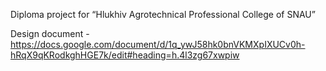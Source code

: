 Diploma project for “Hlukhiv Agrotechnical Professional College of SNAU”

Design document - https://docs.google.com/document/d/1q_ywJ58hk0bnVKMXpIXUCv0h-hRqX9qKRodkghHGE7k/edit#heading=h.4l3zg67xwpiw

